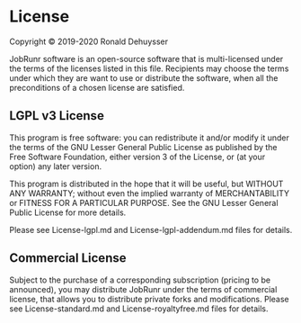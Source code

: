 License
========

Copyright © 2019-2020 Ronald Dehuysser

JobRunr software is an open-source software that is multi-licensed under the terms of the licenses listed in this file. Recipients may choose the terms under which they are want to use or distribute the software, when all the preconditions of a chosen license are satisfied.

LGPL v3 License
---------------

This program is free software: you can redistribute it and/or modify it under the terms of the GNU Lesser General Public License as published by the Free Software Foundation, either version 3 of the License, or (at your option) any later version.

This program is distributed in the hope that it will be useful, but WITHOUT ANY WARRANTY; without even the implied warranty of MERCHANTABILITY or FITNESS FOR A PARTICULAR PURPOSE. See the GNU Lesser General Public License for more details.

Please see License-lgpl.md and License-lgpl-addendum.md files for details.

Commercial License
------------------

Subject to the purchase of a corresponding subscription (pricing to be announced), you may distribute JobRunr under the terms of commercial license, that allows you to distribute private forks and modifications. Please see License-standard.md and License-royaltyfree.md files for details.